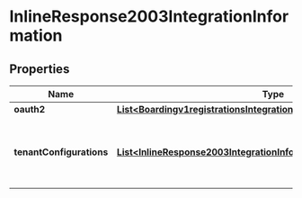 
# InlineResponse2003IntegrationInformation

## Properties
Name | Type | Description | Notes
------------ | ------------- | ------------- | -------------
**oauth2** | [**List&lt;Boardingv1registrationsIntegrationInformationOauth2&gt;**](Boardingv1registrationsIntegrationInformationOauth2.md) |  |  [optional]
**tenantConfigurations** | [**List&lt;InlineResponse2003IntegrationInformationTenantConfigurations&gt;**](InlineResponse2003IntegrationInformationTenantConfigurations.md) | tenantConfigurations is an array of objects that includes the tenant information this merchant is associated with. |  [optional]



